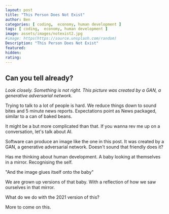 ```yaml
---
layout: post
title: "This Person Does Not Exist"
author: Ben
categories: [ coding,  economy, human development ]
tags: [ coding,  economy, human development ]
image: assets/images/notexist2.jpg
#image: https(https://source.unsplash.com/random)
Description: "This Person Does Not Exist"
featured:
hidden:
rating:
---
```

## Can you tell already?
*Look closely. Something is not right. This picture was created by a GAN, a generative adversarial network.*

Trying to talk to a lot of people is hard. We reduce things down to sound bites and 5 minute news reports. Expectations point as News packaged, similar to a can of baked beans.

It might be a but more complicated than that. If you wanna rev me up on a conversation, let's talk about AI. 

Software can produce an image like the one in this post. It was created by a GAN, a generative adversarial network. Doesn't sound that friendly does it?

Has me thinking about human development. A baby looking at themselves in a mirror. Recognising the self. 

"And the image glues itself onto the baby"

We are grown up versions of that baby. With a reflection of how we saw ourselves in that mirror.

What do we do with the 2021 version of this?


More to come on this.




